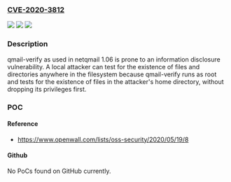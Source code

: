 ### [CVE-2020-3812](https://cve.mitre.org/cgi-bin/cvename.cgi?name=CVE-2020-3812)
![](https://img.shields.io/static/v1?label=Product&message=netqmail&color=blue)
![](https://img.shields.io/static/v1?label=Version&message=1.06%20&color=brightgreen)
![](https://img.shields.io/static/v1?label=Vulnerability&message=information%20disclosure&color=brightgreen)

### Description

qmail-verify as used in netqmail 1.06 is prone to an information disclosure vulnerability. A local attacker can test for the existence of files and directories anywhere in the filesystem because qmail-verify runs as root and tests for the existence of files in the attacker's home directory, without dropping its privileges first.

### POC

#### Reference
- https://www.openwall.com/lists/oss-security/2020/05/19/8

#### Github
No PoCs found on GitHub currently.

